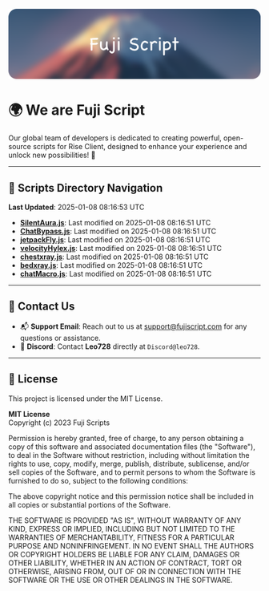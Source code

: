 ![Banner](.github/b.webp)

# 🌍 **We are Fuji Script**

Our global team of developers is dedicated to creating powerful, open-source scripts for Rise Client, designed to enhance your experience and unlock new possibilities! 🌟

---
<!-- SCRIPTS_NAVIGATION_START -->
## 📂 **Scripts Directory Navigation**

**Last Updated**: 2025-01-08 08:16:53 UTC

- **[SilentAura.js](scripts/SilentAura.js)**: Last modified on 2025-01-08 08:16:51 UTC
- **[ChatBypass.js](scripts/ChatBypass.js)**: Last modified on 2025-01-08 08:16:51 UTC
- **[jetpackFly.js](scripts/jetpackFly.js)**: Last modified on 2025-01-08 08:16:51 UTC
- **[velocityHylex.js](scripts/velocityHylex.js)**: Last modified on 2025-01-08 08:16:51 UTC
- **[chestxray.js](scripts/chestxray.js)**: Last modified on 2025-01-08 08:16:51 UTC
- **[bedxray.js](scripts/bedxray.js)**: Last modified on 2025-01-08 08:16:51 UTC
- **[chatMacro.js](scripts/chatMacro.js)**: Last modified on 2025-01-08 08:16:51 UTC

<!-- SCRIPTS_NAVIGATION_END -->

---

## 💬 **Contact Us**  
- 📬 **Support Email**: Reach out to us at [support@fujiscript.com](mailto:support@fujiscript.com) for any questions or assistance.  
- 💬 **Discord**: Contact **Leo728** directly at `Discord@leo728`.

---

## 📜 **License**

This project is licensed under the MIT License.  

**MIT License**  
Copyright (c) 2023 Fuji Scripts  

Permission is hereby granted, free of charge, to any person obtaining a copy of this software and associated documentation files (the "Software"), to deal in the Software without restriction, including without limitation the rights to use, copy, modify, merge, publish, distribute, sublicense, and/or sell copies of the Software, and to permit persons to whom the Software is furnished to do so, subject to the following conditions:  

The above copyright notice and this permission notice shall be included in all copies or substantial portions of the Software.  

THE SOFTWARE IS PROVIDED "AS IS", WITHOUT WARRANTY OF ANY KIND, EXPRESS OR IMPLIED, INCLUDING BUT NOT LIMITED TO THE WARRANTIES OF MERCHANTABILITY, FITNESS FOR A PARTICULAR PURPOSE AND NONINFRINGEMENT. IN NO EVENT SHALL THE AUTHORS OR COPYRIGHT HOLDERS BE LIABLE FOR ANY CLAIM, DAMAGES OR OTHER LIABILITY, WHETHER IN AN ACTION OF CONTRACT, TORT OR OTHERWISE, ARISING FROM, OUT OF OR IN CONNECTION WITH THE SOFTWARE OR THE USE OR OTHER DEALINGS IN THE SOFTWARE.  
